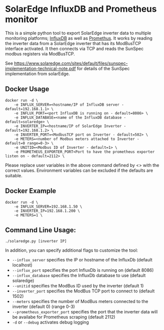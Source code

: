 SolarEdge InfluxDB and Prometheus monitor
==========================

This is a simple python tool to export SolarEdge inverter data to multiple monitoring platforms; <a href="https://www.influxdata.com/time-series-platform/influxdb/">InfluxDB</a> as well as <a href="https://prometheus.io/">Promethus</a>.  It works by reading the inverter
data from a SolarEdge inverter that has its ModBusTCP interface activated.
It then connects via TCP and reads the SunSpec modbus registers via ModBusTCP.

See <https://www.solaredge.com/sites/default/files/sunspec-implementation-technical-note.pdf> for details of the SunSpec implementation from solarEdge.

Docker Usage
---
```
docker run -d \ 
    -e INFLUX_SERVER=<hostname/IP of InfluxDB server - default=192.168.1.1> \ 
    -e INFLUX_PORT=<port InfluxDB is running on - default=8086> \ 
    -e INFLUX_DATABASE=<name of the InfluxDB database - default=solaredge> \
    -e INVERTER_IP=<hostname/IP of SolarEdge Inverter - default=192.168.1.2> \
    -e INVERTER_PORT=<ModbusTCP port on Inverter - default=502> \
    -e METERS=<number of Modbus meters attached to Inverter - default=0 range=0-3> \
    -e UNITID=<Modbus ID of Inverter - default=1> \
    -e PROMETHEUS_EXPORTER_PORT<Port to have the prometheus exporter listen on - default=2112> \

```
Please replace user variables in the above command defined by <> with the correct values.  Environment variables can be excluded if the defaults are suitable.

Docker Example
---
```
docker run -d \ 
    -e INFLUX_SERVER=192.168.1.50 \ 
    -e INVERTER_IP=192.168.1.200 \
    -e METERS=1 \

```

Command Line Usage:
------
`./solaredge.py [inverter IP]`

In addition, you can specify additional flags to customize the tool:
* `--influx_server` specifies the IP or hostname of the InfluxDb (default localhost)
* `--influx_port` specifies the port InfluxDb is running on (default 8086)
* `--influx_database` specifies the InfluxDb database to use (default solaredge)
* `--unitid` specifies the ModBus ID used by the inverter (default 1)
* `--inverter_port` specifies the ModBus TCP port to connect to (default 1502)
* `--meters` specifies the number of ModBus meters connected to the inverter (default 0) (range 0-3)
* `--prometheus_exporter_port` specifies the port that the inverter data will be availabe for Prometheus scraping (default 2112)
* `-d` or `--debug` activates debug logging
